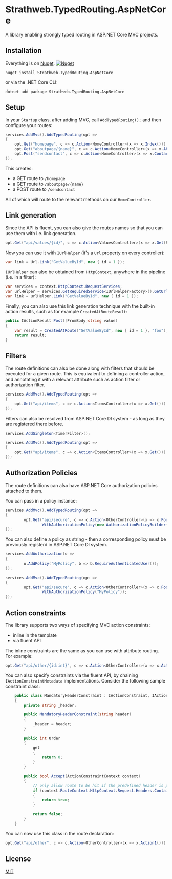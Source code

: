 # Strathweb.TypedRouting.AspNetCore

A library enabling strongly typed routing in ASP.NET Core MVC projects.

## Installation

Everything is on [Nuget](https://www.nuget.org/packages/Strathweb.TypedRouting.AspNetCore). [![Nuget](http://img.shields.io/nuget/v/Strathweb.TypedRouting.AspNetCore.svg?maxAge=10800)](https://www.nuget.org/packages/Strathweb.TypedRouting.AspNetCore)

```
nuget install Strathweb.TypedRouting.AspNetCore
```
or via the .NET Core CLI:

```
dotnet add package Strathweb.TypedRouting.AspNetCore
```

## Setup

In your `Startup` class, after adding MVC, call `AddTypedRouting();` and then configure your routes:

```csharp
services.AddMvc().AddTypedRouting(opt =>
{
    opt.Get("homepage", c => c.Action<HomeController>(x => x.Index()));
    opt.Get("aboutpage/{name}", c => c.Action<HomeController>(x => x.About(Param<string>.Any)));
    opt.Post("sendcontact", c => c.Action<HomeController>(x => x.Contact()));
});
```

This creates:
* a GET route to `/homepage`
* a GET route to `/aboutpage/{name}`
* a POST route to `/sendcontact`

All of which will route to the relevant methods on our `HomeController`.

## Link generation

Since the API is fluent, you can also give the routes names so that you can use them with i.e. link generation.

```csharp
opt.Get("api/values/{id}", c => c.Action<ValuesController>(x => x.Get(Param<int>.Any))).WithName("GetValueById");
```

Now you can use it with `IUrlHelper` (it's a `Url` property on every controller):

```csharp
var link = Url.Link("GetValueById", new { id = 1 });
```

`IUrlHelper` can also be obtained from `HttpContext`, anywhere in the pipeline (i.e. in a filter):

```csharp
var services = context.HttpContext.RequestServices;
var urlHelper = services.GetRequiredService<IUrlHelperFactory>().GetUrlHelper(context);
var link = urlHelper.Link("GetValueById", new { id = 1 });
```

Finally, you can also use this link generation technique with the built-in action results, such as for example `CreatedAtRouteResult`:

```csharp
public IActionResult Post([FromBody]string value)
{
    var result = CreatedAtRoute("GetValueById", new { id = 1 }, "foo");
    return result;
}
```

## Filters

The route definitions can also be done along with filters that should be executed for a given route. This is equivalent to defining a controller action, and annotating it with a relevant attribute such as action filter or authorization filter.

```csharp
services.AddMvc().AddTypedRouting(opt =>
{
    opt.Get("api/items", c => c.Action<ItemsController>(x => x.Get())).WithFilters(new AnnotationFilter());
});
```

Filters can also be resolved from ASP.NET Core DI system - as long as they are registered there before.

```csharp
services.AddSingleton<TimerFilter>();

services.AddMvc().AddTypedRouting(opt =>
{
    opt.Get("api/items", c => c.Action<ItemsController>(x => x.Get())).WithFilter<TimerFilter>();
});
```

## Authorization Policies

The route definitions can also have ASP.NET Core authorization policies attached to them.

You can pass in a policy instance:

```csharp
services.AddMvc().AddTypedRouting(opt =>
{
        opt.Get("api/secure", c => c.Action<OtherController>(x => x.Foo()).
                WithAuthorizationPolicy(new AuthorizationPolicyBuilder().RequireAuthenticatedUser().Build()));
});
```

You can also define a policy as string - then a corresponding policy must be previously registerd in ASP.NET Core DI system.

```csharp
services.AddAuthorization(o =>
{
        o.AddPolicy("MyPolicy", b => b.RequireAuthenticatedUser());
});

services.AddMvc().AddTypedRouting(opt =>
{
        opt.Get("api/secure", c => c.Action<OtherController>(x => x.Foo()).
                WithAuthorizationPolicy("MyPolicy"));
});
```

## Action constraints

The library supports two ways of specifying MVC action constraints:

 - inline in the template
 - via fluent API

The inline constraints are the same as you can use with attribute routing. For example:

```csharp
opt.Get("api/other/{id:int}", c => c.Action<OtherController>(x => x.Action2(Param<int>.Any)));
```

You can also specify constraints via the fluent API, by chaining `IActionConstraintMetadata` implementations. Consider the following sample constraint class:

```csharp
    public class MandatoryHeaderConstraint : IActionConstraint, IActionConstraintMetadata
    {
        private string _header;

        public MandatoryHeaderConstraint(string header)
        {
            _header = header;
        }

        public int Order
        {
            get
            {
                return 0;
            }
        }

        public bool Accept(ActionConstraintContext context)
        {
            // only allow route to be hit if the predefined header is present
            if (context.RouteContext.HttpContext.Request.Headers.ContainsKey(_header))
            {
                return true;
            }

            return false;
        }
    }
```

You can now use this class in the route declaration:

```csharp
opt.Get("api/other", c => c.Action<OtherController>(x => x.Action1())).WithConstraints(new MandatoryHeaderConstraint("CustomHeader"));
```

## License

[MIT](https://github.com/filipw/Strathweb.TypedRouting.AspNetCore/blob/master/LICENSE)
